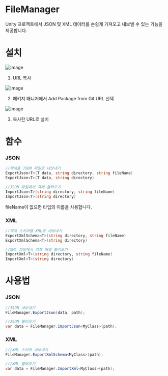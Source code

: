 # FileManager

Unity 프로젝트에서 JSON 및 XML 데이터를 손쉽게 가져오고 내보낼 수 있는 기능을 제공합니다.

# 설치

![image](https://github.com/user-attachments/assets/f8a6a65e-f832-4eeb-bfff-8bcfe9238b5f)

1. URL 복사

![image](https://github.com/user-attachments/assets/ac89b149-8c9b-40f5-bfe8-2d38b6b95383)

2. 패키지 매니저에서 Add Package from Git URL 선택

![image](https://github.com/user-attachments/assets/3f8ceeba-7e35-4044-961d-c8f9ff53b1d7)

3. 복사한 URL로 설치

# 함수

### JSON
```C#
//객체를 JSON 파일로 내보내기
ExportJson<T>(T data, string directory, string fileName)
ExportJson<T>(T data, string directory)
```

```C#
//JSON 파일에서 객체 불러오기
ImportJson<T>(string directory, string fileName)
ImportJson<T>(string directory)
```

fileName이 없으면 타입의 이름을 사용합니다.

### XML
```C#
//객체 스키마를 XML로 내보내기
ExportXmlSchema<T>(string directory, string fileName)
ExportXmlSchema<T>(string directory)
```

```C#
//XML 파일에서 객체 배열 불러오기
ImportXml<T>(string directory, string fileName)
ImportXml<T>(string directory)
```

# 사용법
### JSON
``` C#
//JSON 내보내기
FileManager.ExportJson(data, path);

//JSON 불러오기
var data = FileManager.ImportJson<MyClass>(path);
```

### XML
``` C#
///XML 스키마 내보내기
FileManager.ExportXmlSchema<MyClass>(path);

///XML 불러오기
var data = FileManager.ImportXml<MyClass>(path);
```
